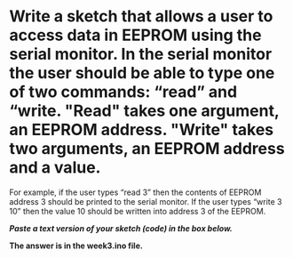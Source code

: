 # Write a sketch that allows a user to access data in EEPROM using the serial monitor. In the serial monitor the user should be able to type one of two commands: “read” and “write. "Read" takes one argument, an EEPROM address. "Write" takes two arguments, an EEPROM address and a value.

For example, if the user types “read 3” then the contents of EEPROM address 3 should be printed to the serial monitor. If the user types “write 3 10” then the value 10 should be written into address 3 of the EEPROM.

***Paste a text version of your sketch (code) in the box below.***

**The answer is in the week3.ino file.**
